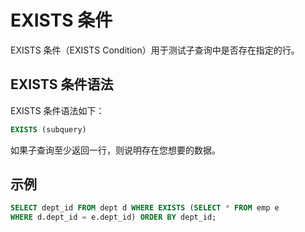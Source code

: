 # EXISTS 条件

EXISTS 条件（EXISTS Condition）用于测试子查询中是否存在指定的行。

## EXISTS 条件语法

EXISTS 条件语法如下：

```sql
EXISTS (subquery)
```

如果子查询至少返回一行，则说明存在您想要的数据。

## 示例

```sql
SELECT dept_id FROM dept d WHERE EXISTS (SELECT * FROM emp e
WHERE d.dept_id = e.dept_id) ORDER BY dept_id;
```
